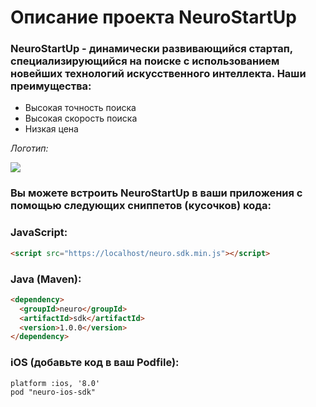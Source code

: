 # Описание проекта NeuroStartUp
### NeuroStartUp - динамически развивающийся стартап, специализирующийся на поиске с использованием новейших технологий искусственного интеллекта. Наши преимущества:
* Высокая точность поиска
* Высокая скорость поиска
* Низкая цена

*Логотип:*

![](https://camo.githubusercontent.com/ace14ee894d150192a7b05b12410738aa65528da742bbce69315a5f441320ea7/68747470733a2f2f692e696d6775722e636f6d2f495a4f525769492e706e67)

### Вы можете встроить NeuroStartUp в ваши приложения с помощью следующих сниппетов (кусочков) кода:
### JavaScript:
```html
<script src="https://localhost/neuro.sdk.min.js"></script>
```
### Java (Maven):
```html
<dependency>
  <groupId>neuro</groupId>
  <artifactId>sdk</artifactId>
  <version>1.0.0</version>
</dependency>
```
### iOS (добавьте код в ваш Podfile):
```html
platform :ios, '8.0'
pod "neuro-ios-sdk"
```